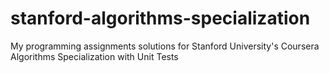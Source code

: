 # stanford-algorithms-specialization
My programming assignments solutions for Stanford University's Coursera Algorithms Specialization with Unit Tests
